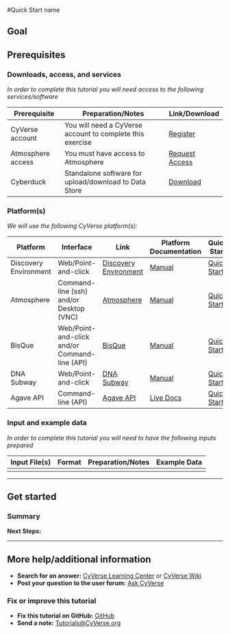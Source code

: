 <!---

Images can be added in-line as a reStructured text substitution, but will not render in markdown. See reStructured text example. http://docutils.sourceforge.net/docs/ref/rst/restructuredtext.html#substitution-definitions

|CyVerse logo|

--->

#Quick Start name
<!---
Use short, imperative titles e.g. Upload and share data, uploading and sharing data
--->

## Goal

<!---
Avoid covering upstream and downstream steps that are not explicitly and necessarily part of the tutorial - write or link to separate quick starts/tutorials for those parts
--->

<!---
A few sentences (50 words or less) describing the ultimate goal of the steps in this tutorial
--->

## Prerequisites 


### Downloads, access, and services

*In order to complete this tutorial you will need access to the following services/software*

|Prerequisite|Preparation/Notes|Link/Download|
|------------|-----------------|-------------|
|CyVerse account|You will need a CyVerse account to complete this exercise|[Register](https://user.cyverse.org/)|
|Atmosphere access|You must have access to Atmosphere|[Request Access](http://www.cyverse.org/learning-center/manage-account#AddAppsServices)|
|Cyberduck|Standalone software for upload/download to Data Store|[Download](https://cyberduck.io/)|

### Platform(s)

*We will use the following CyVerse platform(s):*

|Platform|Interface|Link|Platform Documentation|Quick Start|
|--------|---------|----|----------------------|-----------|
|Discovery Environment|Web/Point-and-click|[Discovery Environment](https://de.iplantcollaborative.org)|[Manual](https://wiki.cyverse.org/wiki/display/DEmanual/Table+of+Contents)|[Quick Start]()
|Atmosphere|Command-line (ssh) and/or Desktop (VNC)|[Atmosphere](https://atmo.cyverse.org)|[Manual](https://wiki.cyverse.org/wiki/display/atmman/Atmosphere+Manual+Table+of+Contents)|[Quick Start]()|
|BisQue|Web/Point-and-click and/or Command-line (API)|[BisQue](http://bisque.iplantcollaborative.org/client_service)|[Manual](https://wiki.cyverse.org/wiki/display/BIS)|[Quick Start]()|
|DNA Subway|Web/Point-and-click|[DNA Subway](http://dnasubway.iplantcollaborative.org/)|[Manual](http://dnasubway.iplantcollaborative.org/files/pdf/DNA_Subway_Guide.pdf)|[Quick Start]()|
|Agave API|Command-line (API)|[Agave API](https://agaveapi.co)|[Live Docs](https://agaveapi.co)|[Quick Start]()|

### Input and example data

*In order to complete this tutorial you will need to have the following inputs prepared*

|Input File(s)|Format|Preparation/Notes|Example Data|
|-------------|------|-----------------|------------|
||||


---

## Get started

<!---
Steps and text go here
--->


<!---
.. Hint::
	You can insert reStructured text directives in the Markdown. The formatting will have to be fixed later in the .rst document see [rst docs](http://docutils.sourceforge.net/docs/ref/rst/directives.html#admonitions)
--->

### Summary

<!---
Summary a--->

**Next Steps:**

---
## More help/additional information

<!---
Short description and links to any reading materials
--->

- **Search for an answer:** [CyVerse Learning Center](http://www.cyverse.org/learning-center) or [CyVerse Wiki](https://wiki.cyverse.org/wiki/dashboard.action)
- **Post your question to the user forum:** [Ask CyVerse](http://ask.iplantcollaborative.org/questions/)

### Fix or improve this tutorial 


- **Fix this tutorial on GitHub:** [GitHub](Link_to_gh_readme)
- **Send a note:** [Tutorials@CyVerse.org](mailto:Tutorials@CyVerse.org)

<!---

SAMPLE DIRECTIVES (DELETE UNUSED ONES)
--------------------------------------

See: http://docutils.sourceforge.net/docs/ref/rst/directives.html#admonitions

.. Danger::
	This step is dangerous

.. Important::
	This step is important
	
.. Caution::
	Exercise caution
	
.. Hint::
	This is a hint

.. Important::
	This is very important

.. note:: This is a note admonition.
   This is the second line of the first paragraph.

   - The note contains all indented body elements
     following.
   - It includes this bullet list.



.. |CyVerse logo| image:: ./img/cyverse_rgb.png
    :width: 500
    :height: 100
--->
